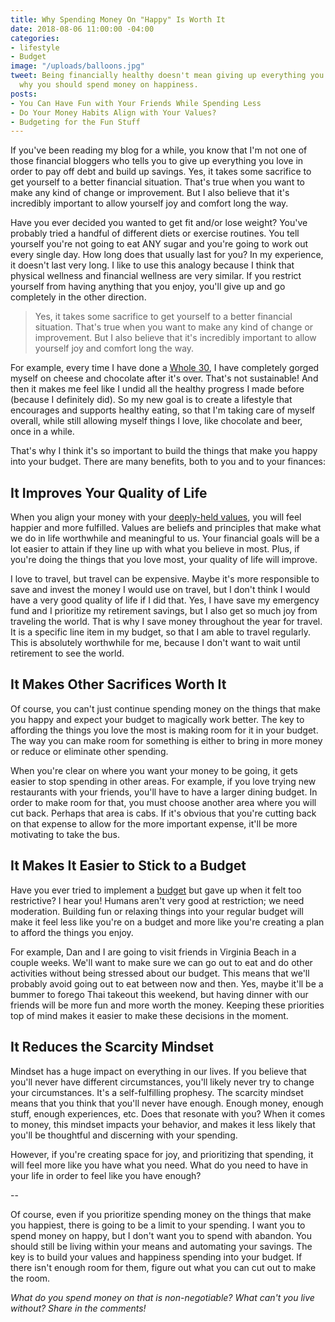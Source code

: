 ```yaml
---
title: Why Spending Money On "Happy" Is Worth It
date: 2018-08-06 11:00:00 -04:00
categories:
- lifestyle
- Budget
image: "/uploads/balloons.jpg"
tweet: Being financially healthy doesn't mean giving up everything you love. Here's
  why you should spend money on happiness.
posts:
- You Can Have Fun with Your Friends While Spending Less
- Do Your Money Habits Align with Your Values?
- Budgeting for the Fun Stuff
---
```


If you've been reading my blog for a while, you know that I'm not one of those financial bloggers who tells you to give up everything you love in order to pay off debt and build up savings. Yes, it takes some sacrifice to get yourself to a better financial situation. That's true when you want to make any kind of change or improvement. But I also believe that it's incredibly important to allow yourself joy and comfort long the way.

Have you ever decided you wanted to get fit and/or lose weight? You've probably tried a handful of different diets or exercise routines. You tell yourself you're not going to eat ANY sugar and you're going to work out every single day. How long does that usually last for you? In my experience, it doesn't last very long. I like to use this analogy because I think that physical wellness and financial wellness are very similar. If you restrict yourself from having anything that you enjoy, you'll give up and go completely in the other direction.

> Yes, it takes some sacrifice to get yourself to a better financial situation. That's true when you want to make any kind of change or improvement. But I also believe that it's incredibly important to allow yourself joy and comfort long the way.

For example, every time I have done a [Whole 30](https://whole30.com/), I have completely gorged myself on cheese and chocolate after it's over. That's not sustainable! And then it makes me feel like I undid all the healthy progress I made before (because I definitely did). So my new goal is to create a lifestyle that encourages and supports healthy eating, so that I'm taking care of myself overall, while still allowing myself things I love, like chocolate and beer, once in a while.

That's why I think it's so important to build the things that make you happy into your budget. There are many benefits, both to you and to your finances:

## It Improves Your Quality of Life

When you align your money with your [deeply-held values](https://www.maggiegermano.com/blog/do-your-habits-and-values-align/), you will feel happier and more fulfilled. Values are beliefs and principles that make what we do in life worthwhile and meaningful to us. Your financial goals will be a lot easier to attain if they line up with what you believe in most. Plus, if you're doing the things that you love most, your quality of life will improve.

I love to travel, but travel can be expensive. Maybe it's more responsible to save and invest the money I would use on travel, but I don't think I would have a very good quality of life if I did that. Yes, I have save my emergency fund and I prioritize my retirement savings, but I also get so much joy from traveling the world. That is why I save money throughout the year for travel. It is a specific line item in my budget, so that I am able to travel regularly. This is absolutely worthwhile for me, because I don't want to wait until retirement to see the world.

## It Makes Other Sacrifices Worth It

Of course, you can't just continue spending money on the things that make you happy and expect your budget to magically work better. The key to affording the things you love the most is making room for it in your budget. The way you can make room for something is either to bring in more money or reduce or eliminate other spending.

When you're clear on where you want your money to be going, it gets easier to stop spending in other areas. For example, if you love trying new restaurants with your friends, you'll have to have a larger dining budget. In order to make room for that, you must choose another area where you will cut back. Perhaps that area is cabs. If it's obvious that you're cutting back on that expense to allow for the more important expense, it'll be more motivating to take the bus.

## It Makes It Easier to Stick to a Budget

Have you ever tried to implement a [budget](https://www.maggiegermano.com/blog/how-to-create-a-budget-that-works-for-you/) but gave up when it felt too restrictive? I hear you! Humans aren't very good at restriction; we need moderation. Building fun or relaxing things into your regular budget will make it feel less like you're on a budget and more like you're creating a plan to afford the things you enjoy.

For example, Dan and I are going to visit friends in Virginia Beach in a couple weeks. We'll want to make sure we can go out to eat and do other activities without being stressed about our budget. This means that we'll probably avoid going out to eat between now and then. Yes, maybe it'll be a bummer to forego Thai takeout this weekend, but having dinner with our friends will be more fun and more worth the money. Keeping these priorities top of mind makes it easier to make these decisions in the moment.

## It Reduces the Scarcity Mindset

Mindset has a huge impact on everything in our lives. If you believe that you'll never have different circumstances, you'll likely never try to change your circumstances. It's a self-fulfilling prophesy. The scarcity mindset means that you think that you'll never have enough. Enough money, enough stuff, enough experiences, etc. Does that resonate with you? When it comes to money, this mindset impacts your behavior, and makes it less likely that you'll be thoughtful and discerning with your spending.

However, if you're creating space for joy, and prioritizing that spending, it will feel more like you have what you need. What do you need to have in your life in order to feel like you have enough?

--

Of course, even if you prioritize spending money on the things that make you happiest, there is going to be a limit to your spending. I want you to spend money on happy, but I don't want you to spend with abandon. You should still be living within your means and automating your savings. The key is to build your values and happiness spending into your budget. If there isn't enough room for them, figure out what you can cut out to make the room.

*What do you spend money on that is non-negotiable? What can't you live without? Share in the comments!* 